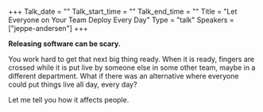 +++
Talk_date = ""
Talk_start_time = ""
Talk_end_time = ""
Title = "Let Everyone on Your Team Deploy Every Day"
Type = "talk"
Speakers = ["jeppe-andersen"]
+++

**Releasing software can be scary.** 

You work hard to get that next big thing ready. When it is ready, fingers are crossed while it is put live by someone else in some other team, maybe in a different department. What if there was an alternative where everyone could put things live all day, every day?

Let me tell you how it affects people.
